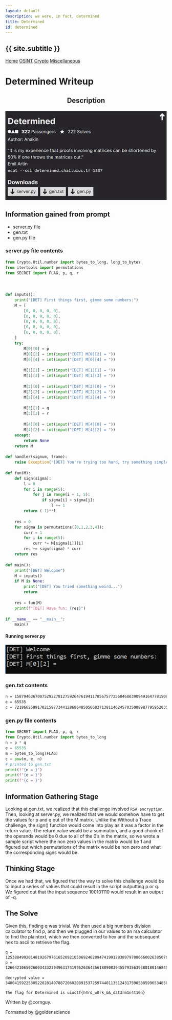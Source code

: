 ```yaml
---
layout: default
description: we were, in fact, determined
title: Determined
id: determined
---
```


<link rel="stylesheet" href="../writeupcss.css">
<link rel="stylesheet" href="../code.css">

<h2>
{{ site.subtitle }}
</h2>

[Home](https://stainedswan.github.io/UIUCTF-2024)
[OSINT](https://stainedswan.github.io/UIUCTF-2024/OSINT)
[Crypto](https://stainedswan.github.io/UIUCTF-2024/Crypto)
[Miscellaneous](https://stainedswan.github.io/UIUCTF-2024/Miscellaneous)

# Determined Writeup

<div style="text-align:center" markdown="1">
<h2>

Description
</h2>
</div>

<div style="text-align:center"><img src="image-2.png" width=700/></div>

## Information gained from prompt
- server.py file
- gen.txt
- gen.py file

### server.py file contents
```python
from Crypto.Util.number import bytes_to_long, long_to_bytes
from itertools import permutations
from SECRET import FLAG, p, q, r



def inputs():
    print("[DET] First things first, gimme some numbers:")
    M = [
        [0, 0, 0, 0, 0],
        [0, 0, 0, 0, 0],
        [0, 0, 0, 0, 0],
        [0, 0, 0, 0, 0],
        [0, 0, 0, 0, 0],
    ]
    try:
        M[0][0] = p
        M[0][2] = int(input("[DET] M[0][2] = "))
        M[0][4] = int(input("[DET] M[0][4] = "))

        M[1][1] = int(input("[DET] M[1][1] = "))
        M[1][3] = int(input("[DET] M[1][3] = "))

        M[2][0] = int(input("[DET] M[2][0] = "))
        M[2][2] = int(input("[DET] M[2][2] = "))
        M[2][4] = int(input("[DET] M[2][4] = "))

        M[3][1] = q
        M[3][3] = r

        M[4][0] = int(input("[DET] M[4][0] = "))
        M[4][2] = int(input("[DET] M[4][2] = "))
    except:
        return None
    return M

def handler(signum, frame):
    raise Exception("[DET] You're trying too hard, try something simpler")

def fun(M):
    def sign(sigma):
        l = 0
        for i in range(5):
            for j in range(i + 1, 5):
                if sigma[i] > sigma[j]:
                    l += 1
        return (-1)**l

    res = 0
    for sigma in permutations([0,1,2,3,4]):
        curr = 1
        for i in range(5):
            curr *= M[sigma[i]][i]
        res += sign(sigma) * curr
    return res

def main():
    print("[DET] Welcome")
    M = inputs()
    if M is None:
        print("[DET] You tried something weird...")
        return

    res = fun(M)
    print(f"[DET] Have fun: {res}")

if __name__ == "__main__":
    main()
```
#### Running server.py
![alt text](image-5.png)

### gen.txt contents
```txt
n = 158794636700752922781275926476194117856757725604680390949164778150869764326023702391967976086363365534718230514141547968577753309521188288428236024251993839560087229636799779157903650823700424848036276986652311165197569877428810358366358203174595667453056843209344115949077094799081260298678936223331932826351
e = 65535
c = 72186625991702159773441286864850566837138114624570350089877959520356759693054091827950124758916323653021925443200239303328819702117245200182521971965172749321771266746783797202515535351816124885833031875091162736190721470393029924557370228547165074694258453101355875242872797209141366404264775972151904835111
```

### gen.py file contents
```python
from SECRET import FLAG, p, q, r
from Crypto.Util.number import bytes_to_long
n = p * q
e = 65535
m = bytes_to_long(FLAG)
c = pow(m, e, n)
# printed to gen.txt
print(f"{n = }")
print(f"{e = }")
print(f"{c = }")
```

## Information Gathering Stage
Looking at gen.txt, we realized that this challenge involved `RSA encryption`. Then, looking at server.py, we realized that we would somehow have to get the values for p and q out of the M matrix. Unlike the Without a Trace challenge, the sign() function would come into play as it was a factor in the return value. The return value would be a summation, and a good chunk of the operands would be 0 due to all of the 0’s in the matrix, so we wrote a sample script where the non zero values in the matrix would be 1 and figured out which permutations of the matrix would be non zero and what the corresponding signs would be. 

## Thinking Stage
Once we had that, we figured that the way to solve this challenge would be to input a series of values that could result in the script outputting p or q. We figured out that the input sequence 100101110 would result in an output of -q. 

## The Solve
Given this, finding q was trivial. We then used a big numbers division calculator to find p, and then we plugged in our values to an rsa calculator to find the plaintext, which we then converted to hex and the subsequent hex to ascii to retrieve the flag.

```
q = 12538849920148192679761652092105069246209474199128389797086660026385076472391166777813291228233723977872612370392782047693930516418386543325438897742835129
p = 12664210650260034332394963174199526364356188908394557935639380180146845030597260557316300143360207302285226422265688727606524707066404145712652679087174119

decrypted value = 3480415922530522028140788720602089153725974401135124317590588599653485642863636093
```

```txt
The flag for Determined is uiuctf{h4rd_w0rk_&&_d3t3rm1n4t10n}
```

Written by @cornguy.

Formatted by @goldenscience